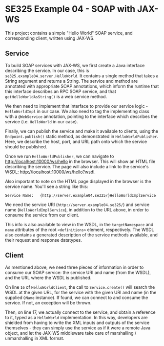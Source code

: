 # SE325 Example 04 - SOAP with JAX-WS
This project contains a simple "Hello World" SOAP service, and corresponding client, written using JAX-WS.


## Service
To build SOAP services with JAX-WS, we first create a Java interface describing the service. In our case, this is `se325.example04.server.HelloWorld`. It contains a single method that takes a String argument and returns a String. The service and method are annotated with appropriate SOAP annotations, which inform the runtime that this interface describes an RPC SOAP service, and that `getHelloWorldAsString()` is a web service method.

We then need to implement that interface to provide our service logic - `HelloWorldImpl` in our case. We also need to tag the implementing class with a `@WebService` annotation, pointing to the interface which describes the service (i.e. `HelloWorld` in our case).

Finally, we can publish the service and make it available to clients, using the `Endpoint.publish()` static method, as demonstrated in `HelloWorldPublisher`. Here, we describe the host, port, and URL path onto which the service should be published.

Once we run `HelloWorldPublisher`, we can navigate to <http://localhost:10000/ws/hello> in the browser. This will show an HTML file describing the service. The page will also include a link to the service's WSDL: <http://localhost:10000/ws/hello?wsdl>.

Also important to note on the HTML page displayed in the browser is the service name. You'll see a string like this:

```text
Service Name:	{http://server.example04.se325/}HelloWorldImplService
```

We need the service URI (`http://server.example04.se325/`) and service name (`HelloWorldImplService`), in addition to the URL above, in order to consume the service from our client.

This info is also available to view in the WSDL, in the `targetNamespace` and `name` attributes of the root `<definitions>` element, respectively. The WSDL also contains a generated description of the service methods available, and their request and response datatypes.


## Client
As mentioned above, we need three pieces of information in order to consume our SOAP service: the service URI and name (from the WSDL), and the URL where the WSDL is published.

On line `16` of `HelloWorldClient`, the call to `Service.create()` will search the WSDL at the given URL, for the service with the given URI and name (in the supplied `QName` instance). If found, we can connect to and consume the service. If not, an exception will be thrown.

Then, on line 17, we actually connect to the service, and obtain a reference to it, typed as a `HelloWorld` implementation. In this way, developers are shielded from having to write the XML inputs and outputs of the service themselves - they can simply use the service as if it were a remote Java object, and let the JAX-WS middleware take care of marshalling / unmarshalling in XML format.
